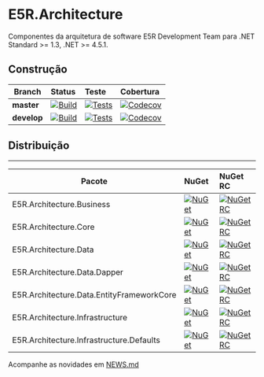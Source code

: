 # E5R.Architecture
Componentes da arquitetura de software E5R Development Team para .NET Standard >= 1.3, .NET >= 4.5.1.


## Construção

Branch  | Status | Teste | Cobertura
------- | :----------- | :-------- | :------------
**master**  | [![Build](https://img.shields.io/appveyor/ci/erlimar/e5r-architecture/master.png?style=flat-square)](https://ci.appveyor.com/project/erlimar/e5r-architecture/branch/master) | [![Tests](https://img.shields.io/appveyor/tests/erlimar/e5r-architecture/master.png?style=flat-square)](https://ci.appveyor.com/project/erlimar/e5r-architecture/branch/master/tests) | [![Codecov](https://img.shields.io/codecov/c/gh/e5r/e5r.architecture/master.png?style=flat-square)](https://codecov.io/gh/e5r/E5R.Architecture/branch/master)
**develop**  | [![Build](https://img.shields.io/appveyor/ci/erlimar/e5r-architecture/develop.png?style=flat-square)](https://ci.appveyor.com/project/erlimar/e5r-architecture/branch/develop) | [![Tests](https://img.shields.io/appveyor/tests/erlimar/e5r-architecture/develop.png?style=flat-square)](https://ci.appveyor.com/project/erlimar/e5r-architecture/branch/develop/tests) | [![Codecov](https://img.shields.io/codecov/c/gh/e5r/e5r.architecture/develop.png?style=flat-square)](https://codecov.io/gh/e5r/E5R.Architecture/branch/develop)

## Distribuição
---
Pacote  | NuGet | NuGet RC
------- | :---- | :------- 
E5R.Architecture.Business | [![NuGet](https://img.shields.io/nuget/v/E5R.Architecture.Business.png?style=flat-square)](https://www.nuget.org/packages/E5R.Architecture.Business) | [![NuGet RC](https://img.shields.io/nuget/vpre/E5R.Architecture.Business.png?style=flat-square)](https://www.nuget.org/packages/E5R.Architecture.Business)
E5R.Architecture.Core | [![NuGet](https://img.shields.io/nuget/v/E5R.Architecture.Core.png?style=flat-square)](https://www.nuget.org/packages/E5R.Architecture.Core) | [![NuGet RC](https://img.shields.io/nuget/vpre/E5R.Architecture.Core.png?style=flat-square)](https://www.nuget.org/packages/E5R.Architecture.Core)
E5R.Architecture.Data | [![NuGet](https://img.shields.io/nuget/v/E5R.Architecture.Data.png?style=flat-square)](https://www.nuget.org/packages/E5R.Architecture.Data) | [![NuGet RC](https://img.shields.io/nuget/vpre/E5R.Architecture.Data.png?style=flat-square)](https://www.nuget.org/packages/E5R.Architecture.Data)
E5R.Architecture.Data.Dapper | [![NuGet](https://img.shields.io/nuget/v/E5R.Architecture.Data.Dapper.png?style=flat-square)](https://www.nuget.org/packages/E5R.Architecture.Data.Dapper) | [![NuGet RC](https://img.shields.io/nuget/vpre/E5R.Architecture.Data.Dapper.png?style=flat-square)](https://www.nuget.org/packages/E5R.Architecture.Data.Dapper)
E5R.Architecture.Data.EntityFrameworkCore | [![NuGet](https://img.shields.io/nuget/v/E5R.Architecture.Data.EntityFrameworkCore.png?style=flat-square)](https://www.nuget.org/packages/E5R.Architecture.Data.EntityFrameworkCore) | [![NuGet RC](https://img.shields.io/nuget/vpre/E5R.Architecture.Data.EntityFrameworkCore.png?style=flat-square)](https://www.nuget.org/packages/E5R.Architecture.Data.EntityFrameworkCore)
E5R.Architecture.Infrastructure | [![NuGet](https://img.shields.io/nuget/v/E5R.Architecture.Infrastructure.png?style=flat-square)](https://www.nuget.org/packages/E5R.Architecture.Infrastructure) | [![NuGet RC](https://img.shields.io/nuget/vpre/E5R.Architecture.Infrastructure.png?style=flat-square)](https://www.nuget.org/packages/E5R.Architecture.Infrastructure)
E5R.Architecture.Infrastructure.Defaults | [![NuGet](https://img.shields.io/nuget/v/E5R.Architecture.Infrastructure.Defaults.png?style=flat-square)](https://www.nuget.org/packages/E5R.Architecture.Infrastructure.Defaults) | [![NuGet RC](https://img.shields.io/nuget/vpre/E5R.Architecture.Infrastructure.Defaults.png?style=flat-square)](https://www.nuget.org/packages/E5R.Architecture.Infrastructure.Defaults)

Acompanhe as novidades em [NEWS.md](NEWS.md)
